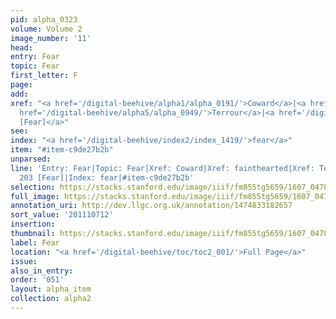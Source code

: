 ```yaml
---
pid: alpha_0323
volume: Volume 2
image_number: '11'
head:
entry: Fear
topic: Fear
first_letter: F
page:
add:
xref: "<a href='/digital-beehive/alpha1/alpha_0191/'>Coward</a>|<a href='/digital-beehive/alpha2/alpha_0310/'>fainthearted</a>|<a
  href='/digital-beehive/alpha5/alpha_0949/'>Terrour</a>|<a href='/digital-beehive/num1/num_0214/'>203
  [Fear]</a>"
see:
index: "<a href='/digital-beehive/index2/index_1419/'>fear</a>"
item: "#item-c9de27b2b"
unparsed:
line: 'Entry: Fear|Topic: Fear|Xref: Coward|Xref: fainthearted|Xref: Terrour|Xref:
  203 [Fear]|Index: fear|#item-c9de27b2b'
selection: https://stacks.stanford.edu/image/iiif/fm855tg5659/1607_0478/413,712,3049,495/full/0/default.jpg
full_image: https://stacks.stanford.edu/image/iiif/fm855tg5659/1607_0478/full/full/0/default.jpg
annotation_uri: http://dev.llgc.org.uk/annotation/1474833182657
sort_value: '201110712'
insertion:
thumbnail: https://stacks.stanford.edu/image/iiif/fm855tg5659/1607_0478/413,712,600,180/250,/0/default.jpg
label: Fear
location: "<a href='/digital-beehive/toc/toc2_001/'>Full Page</a>"
issue:
also_in_entry:
order: '051'
layout: alpha_item
collection: alpha2
---
```

